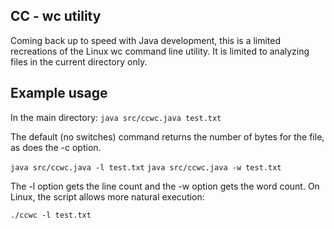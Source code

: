 ## CC - wc utility

Coming back up to speed with Java development, this is a limited recreations of the Linux wc command line utility. It is limited to analyzing files in the current directory only.

## Example usage

In the main directory:
`java src/ccwc.java test.txt`

The default (no switches) command returns the number of bytes for the file, as does the -c option.

`java src/ccwc.java -l test.txt`
`java src/ccwc.java -w test.txt`

The -l option gets the line count and the -w option gets the word count. On Linux, the script allows more natural execution:

`./ccwc -l test.txt`



